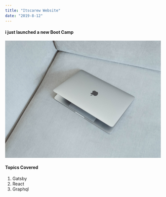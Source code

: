 ```yaml
---
title: "Itscarew Website"
date: "2019-8-12"
---
```


<h4> i just launched a new Boot Camp </h4>

![Laptop](./aidan-hancock-333098.jpg)

<h4>Topics Covered </h4>

1. Gatsby
2. React
3. Graphql
